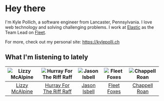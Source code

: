 # Hey there


I'm Kyle Pollich, a software engineer from Lancaster, Pennsylvania. I love web technology and solving challenging problems.
I work at [Elastic](https://www.elastic.co/) as the Team Lead on [Fleet](https://www.elastic.co/guide/en/fleet/current/fleet-overview.html).

For more, check out my personal site: https://kylepolli.ch

## What I'm listening to lately

<!-- begin artists -->
  |![Lizzy McAlpine](https://i.scdn.co/image/ab6761610000f178047494355f49310b5b7e5f2b)|![Hurray For The Riff Raff](https://i.scdn.co/image/ab6761610000f178e33c83dd79fcecdab93f5ce2)|![Jason Isbell](https://i.scdn.co/image/ab6761610000f1789c4def51159843ebc3182b11)|![Fleet Foxes](https://i.scdn.co/image/ab6761610000f1787d2e812e63d6df77ee087b47)|![Chappell Roan](https://i.scdn.co/image/ab6761610000f178cde5a0d57c1b79de5fce6bee)|
  |:---:|:---:|:---:|:---:|:---:|
  |[Lizzy McAlpine](https://open.spotify.com/artist/1GmsPCcpKgF9OhlNXjOsbS)|[Hurray For The Riff Raff](https://open.spotify.com/artist/2xLEV2jDreAOcpJXFNoXyt)|[Jason Isbell](https://open.spotify.com/artist/3Q8wgwyVVv0z4UEh1HB0KY)|[Fleet Foxes](https://open.spotify.com/artist/4EVpmkEwrLYEg6jIsiPMIb)|[Chappell Roan](https://open.spotify.com/artist/7GlBOeep6PqTfFi59PTUUN)|
<!-- end artists -->
